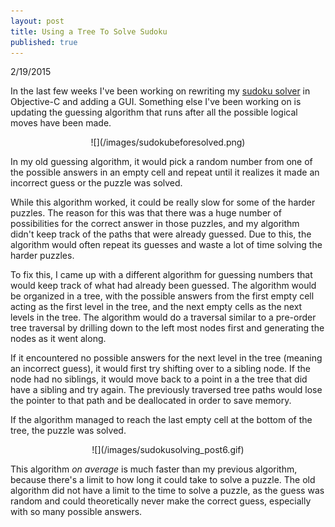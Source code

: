 ```yaml
---
layout: post
title: Using a Tree To Solve Sudoku
published: true
---
```


2/19/2015

In the last few weeks I've been working on rewriting my [sudoku solver](https://github.com/trentyou/Sudoku) in Objective-C and adding a GUI. Something else I've been working on is updating the guessing algorithm that runs after all the possible logical moves have been made.


<div style="text-align:center" markdown ="1">
![](/images/sudokubeforesolved.png)
</div>


In my old guessing algorithm, it would pick a random number from one of the possible answers in an empty cell and repeat until it realizes it made an incorrect guess or the puzzle was solved. 

While this algorithm worked, it could be really slow for some of the harder puzzles. The reason for this was that there was a huge number of possibilities for the correct answer in those puzzles, and my algorithm didn't keep track of the paths that were already guessed. Due to this, the algorithm would often repeat its guesses and waste a lot of time solving the harder puzzles. 

To fix this, I came up with a different algorithm for guessing numbers that would keep track of what had already been guessed. The algorithm would be organized in a tree, with the possible answers from the first empty cell acting as the first level in the tree, and the next empty cells as the next levels in the tree. The algorithm would do a traversal similar to a pre-order tree traversal by drilling down to the left most nodes first and generating the nodes as it went along. 

If it encountered no possible answers for the next level in the tree (meaning an incorrect guess), it would first try shifting over to a sibling node. If the node had no siblings, it would move back to a point in a the tree that did have a sibling and try again. The previously traversed tree paths would lose the pointer to that path and be deallocated in order to save memory.

If the algorithm managed to reach the last empty cell at the bottom of the tree, the puzzle was solved. 


<div style="text-align:center" markdown ="1">
![](/images/sudokusolving_post6.gif)
</div>


This algorithm _on average_ is much faster than my previous algorithm, because there's a limit to how long it could take to solve a puzzle. The old algorithm did not have a limit to the time to solve a puzzle, as the guess was random and could theoretically never make the correct guess, especially with so many possible answers. 



